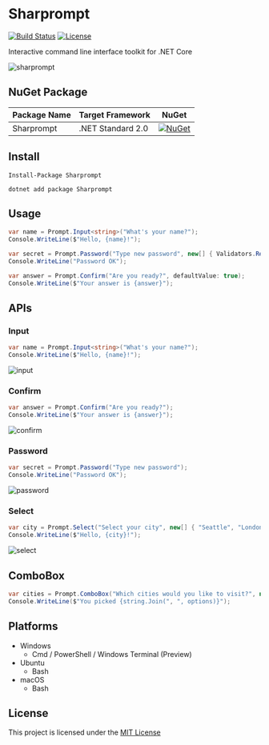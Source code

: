 # Sharprompt

[![Build Status](https://dev.azure.com/shibayan/Sharprompt/_apis/build/status/Build%20Sharprompt?branchName=master)](https://dev.azure.com/shibayan/Sharprompt/_build/latest?definitionId=34&branchName=master)
[![License](https://img.shields.io/github/license/shibayan/Sharprompt.svg)](https://github.com/shibayan/Sharprompt/blob/master/LICENSE)

Interactive command line interface toolkit for .NET Core

![sharprompt](https://user-images.githubusercontent.com/1356444/62227794-87506e00-b3f7-11e9-84ae-06c9a900448b.gif)

## NuGet Package

Package Name | Target Framework | NuGet
---|---|---
Sharprompt | .NET Standard 2.0 | [![NuGet](https://img.shields.io/nuget/v/Sharprompt.svg)](https://www.nuget.org/packages/Sharprompt)

## Install

```
Install-Package Sharprompt
```

```
dotnet add package Sharprompt
```

## Usage

```csharp
var name = Prompt.Input<string>("What's your name?");
Console.WriteLine($"Hello, {name}!");

var secret = Prompt.Password("Type new password", new[] { Validators.Required(), Validators.MinLength(8) });
Console.WriteLine("Password OK");

var answer = Prompt.Confirm("Are you ready?", defaultValue: true);
Console.WriteLine($"Your answer is {answer}");
```

## APIs

### Input

```csharp
var name = Prompt.Input<string>("What's your name?");
Console.WriteLine($"Hello, {name}!");
```

![input](https://user-images.githubusercontent.com/1356444/62228275-50c72300-b3f8-11e9-8d51-63892e8eeaaa.gif)

### Confirm

```csharp
var answer = Prompt.Confirm("Are you ready?");
Console.WriteLine($"Your answer is {answer}");
```

![confirm](https://user-images.githubusercontent.com/1356444/62229064-e0210600-b3f9-11e9-8c52-b9c9257811c0.gif)

### Password

```csharp
var secret = Prompt.Password("Type new password");
Console.WriteLine("Password OK");
```

![password](https://user-images.githubusercontent.com/1356444/62228952-9fc18800-b3f9-11e9-98ea-3aa52ee84e93.gif)

### Select

```csharp
var city = Prompt.Select("Select your city", new[] { "Seattle", "London", "Tokyo" });
Console.WriteLine($"Hello, {city}!");
```

![select](https://user-images.githubusercontent.com/1356444/62228719-2de93e80-b3f9-11e9-8be5-f19e6ef58aeb.gif)

## ComboBox
```csharp
var cities = Prompt.ComboBox("Which cities would you like to visit?", new[] { "Seattle", "London", "Tokyo", "New York", "Singapore", "Shanghai" }, pageSize: 3);
Console.WriteLine($"You picked {string.Join(", ", options)}");
```

## Platforms

- Windows
  - Cmd / PowerShell / Windows Terminal (Preview)
- Ubuntu
  - Bash
- macOS
  - Bash

## License

This project is licensed under the [MIT License](https://github.com/shibayan/Sharprompt/blob/master/LICENSE)

